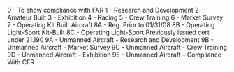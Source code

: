 0 - To show compliance with FAR 
1 - Research and Development
2 - Amateur Built
3 - Exhibition
4 - Racing
5 - Crew Training
6 - Market Survey
7 - Operating Kit Built Aircraft
8A - Reg. Prior to 01/31/08
8B - Operating Light-Sport Kit-Built 
8C - Operating Light-Sport Previously issued cert under 21.190
9A - Unmanned Aircraft - Research and Development
9B - Unmanned Aircraft - Market Survey 
9C - Unmanned Aircraft - Crew Training 
9D - Unmanned Aircraft – Exhibition
9E - Unmanned Aircraft – Compliance With CFR
